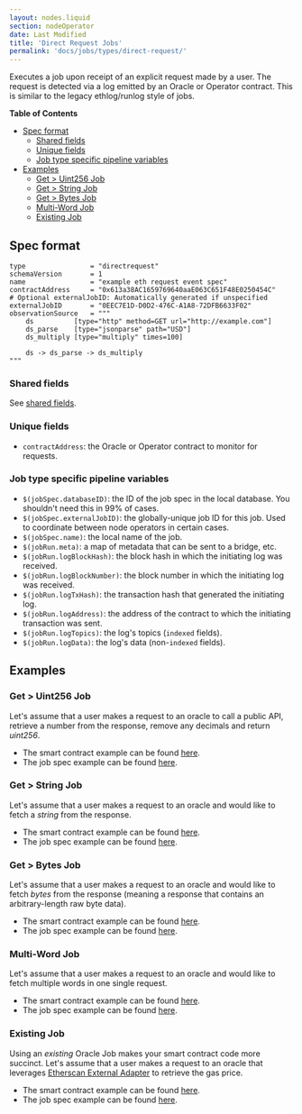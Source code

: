 ```yaml
---
layout: nodes.liquid
section: nodeOperator
date: Last Modified
title: 'Direct Request Jobs'
permalink: 'docs/jobs/types/direct-request/'
---
```


Executes a job upon receipt of an explicit request made by a user. The request is detected via a log emitted by an Oracle or Operator contract. This is similar to the legacy ethlog/runlog style of jobs.

**Table of Contents**

- [Spec format](#spec-format)
  - [Shared fields](#shared-fields)
  - [Unique fields](#unique-fields)
  - [Job type specific pipeline variables](#job-type-specific-pipeline-variables)
- [Examples](#examples)
  - [Get > Uint256 Job](#get--uint256-job)
  - [Get > String Job](#get--string-job)
  - [Get > Bytes Job](#get--bytes-job)
  - [Multi-Word Job](#multi-word-job)
  - [Existing Job](#existing-job)

## Spec format

```jpv2
type                = "directrequest"
schemaVersion       = 1
name                = "example eth request event spec"
contractAddress     = "0x613a38AC1659769640aaE063C651F48E0250454C"
# Optional externalJobID: Automatically generated if unspecified
externalJobID       = "0EEC7E1D-D0D2-476C-A1A8-72DFB6633F02"
observationSource   = """
    ds          [type="http" method=GET url="http://example.com"]
    ds_parse    [type="jsonparse" path="USD"]
    ds_multiply [type="multiply" times=100]

    ds -> ds_parse -> ds_multiply
"""
```

### Shared fields

See [shared fields](/docs/jobs/#shared-fields).

### Unique fields

- `contractAddress`: the Oracle or Operator contract to monitor for requests.

### Job type specific pipeline variables

- `$(jobSpec.databaseID)`: the ID of the job spec in the local database. You shouldn't need this in 99% of cases.
- `$(jobSpec.externalJobID)`: the globally-unique job ID for this job. Used to coordinate between node operators in certain cases.
- `$(jobSpec.name)`: the local name of the job.
- `$(jobRun.meta)`: a map of metadata that can be sent to a bridge, etc.
- `$(jobRun.logBlockHash)`: the block hash in which the initiating log was received.
- `$(jobRun.logBlockNumber)`: the block number in which the initiating log was received.
- `$(jobRun.logTxHash)`: the transaction hash that generated the initiating log.
- `$(jobRun.logAddress)`: the address of the contract to which the initiating transaction was sent.
- `$(jobRun.logTopics)`: the log's topics (`indexed` fields).
- `$(jobRun.logData)`: the log's data (non-`indexed` fields).

## Examples

### Get > Uint256 Job

Let's assume that a user makes a request to an oracle to call a public API, retrieve a number from the response, remove any decimals and return _uint256_.

- The smart contract example can be found [here](/docs/single-word-response/).
- The job spec example can be found [here](/docs/direct-request-get-uint256/).

### Get > String Job

Let's assume that a user makes a request to an oracle and would like to fetch a _string_ from the response.

- The smart contract example can be found [here](/docs/api-array-response/).
- The job spec example can be found [here](/docs/direct-request-get-string/).

### Get > Bytes Job

Let's assume that a user makes a request to an oracle and would like to fetch _bytes_ from the response (meaning a response that contains an arbitrary-length raw byte data).

- The smart contract example can be found [here](/docs/large-responses/).
- The job spec example can be found [here](/docs/direct-request-get-bytes/).

### Multi-Word Job

Let's assume that a user makes a request to an oracle and would like to fetch multiple words in one single request.

- The smart contract example can be found [here](/docs/multi-variable-responses/).
- The job spec example can be found [here](/docs/direct-request-multi-word/).

### Existing Job

Using an _existing_ Oracle Job makes your smart contract code more succinct. Let's assume that a user makes a request to an oracle that leverages [Etherscan External Adapter](https://github.com/smartcontractkit/external-adapters-js/tree/develop/packages/sources/etherscan) to retrieve the gas price.

- The smart contract example can be found [here](/docs/existing-job-request/).
- The job spec example can be found [here](/docs/direct-request-existing-job/).
